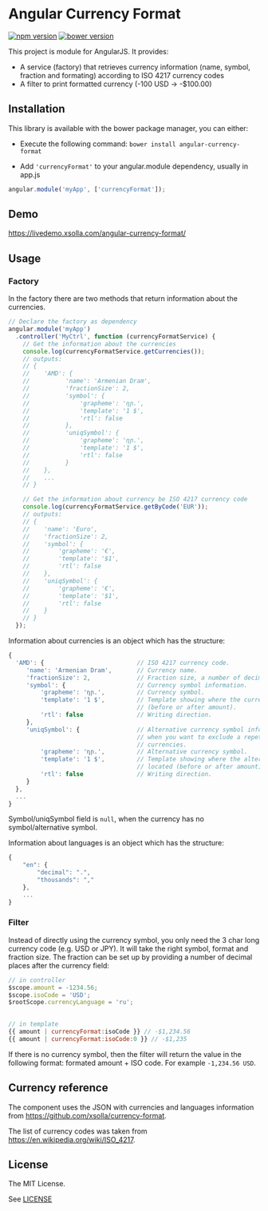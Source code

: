 # Angular Currency Format

[![npm version](https://badge.fury.io/js/angular-currency-format.svg)](https://badge.fury.io/js/angular-currency-format) [![bower version](https://badge.fury.io/bo/angular-currency-format.svg)](https://badge.fury.io/bo/angular-currency-format)

This project is module for AngularJS. It provides:

- A service (factory) that retrieves currency information (name, symbol, fraction and formating) according to ISO 4217 currency codes
- A filter to print formatted currency (-100 USD -> -$100.00)

## Installation

This library is available with the bower package manager, you can either:

- Execute the following command: `bower install angular-currency-format`

- Add `'currencyFormat'` to your angular.module dependency, usually in app.js

```javascript
angular.module('myApp', ['currencyFormat']);
```

## Demo

https://livedemo.xsolla.com/angular-currency-format/

## Usage

### Factory

In the factory there are two methods that return information about the currencies.

```javascript
// Declare the factory as dependency
angular.module('myApp')
  .controller('MyCtrl', function (currencyFormatService) {
    // Get the information about the currencies
    console.log(currencyFormatService.getCurrencies());
    // outputs:
    // {
    //    'AMD': {
    //          'name': 'Armenian Dram',
    //          'fractionSize': 2,
    //          'symbol': {
    //              'grapheme': 'դր.',
    //              'template': '1 $',
    //              'rtl': false
    //          },
    //          'uniqSymbol': {
    //              'grapheme': 'դր.',
    //              'template': '1 $',
    //              'rtl': false
    //          }
    //    },
    //    ...
    // }

    // Get the information about currency be ISO 4217 currency code
    console.log(currencyFormatService.getByCode('EUR'));
    // outputs:
    // {
    //    'name': 'Euro',
    //    'fractionSize': 2,
    //    'symbol': {
    //        'grapheme': '€',
    //        'template': '$1',
    //        'rtl': false
    //    },
    //    'uniqSymbol': {
    //        'grapheme': '€',
    //        'template': '$1',
    //        'rtl': false
    //    }
    // }
  });
```

Information about currencies is an object which has the structure:

```javascript
{
  'AMD': {                          // ISO 4217 currency code.
     'name': 'Armenian Dram',       // Currency name.
     'fractionSize': 2,             // Fraction size, a number of decimal places.
     'symbol': {                    // Currency symbol information.
         'grapheme': 'դր.',         // Currency symbol.
         'template': '1 $',         // Template showing where the currency symbol should be located
                                    // (before or after amount).
         'rtl': false               // Writing direction.
     },
     'uniqSymbol': {                // Alternative currency symbol information. We recommend to use it
                                    // when you want to exclude a repetition of symbols in different
                                    // currencies.
         'grapheme': 'դր.',         // Alternative currency symbol.
         'template': '1 $',         // Template showing where the alternative currency symbol should be
                                    // located (before or after amount).
         'rtl': false               // Writing direction.
     }
  },
  ...
}
```

Symbol/uniqSymbol field is `null`, when the currency has no symbol/alternative symbol. 

Information about languages is an object which has the structure:

```javascript
{
    "en": {
        "decimal": ".",
        "thousands": ","
    },
    ...
}
```

### Filter

Instead of directly using the currency symbol, you only need the 3 char long currency code (e.g. USD or JPY).
It will take the right symbol, format and fraction size. The fraction can be set up by providing a number of decimal places after the currency field:

```javascript
// in controller
$scope.amount = -1234.56;
$scope.isoCode = 'USD';
$rootScope.currencyLanguage = 'ru';
    

// in template
{{ amount | currencyFormat:isoCode }} // -$1,234.56
{{ amount | currencyFormat:isoCode:0 }} // -$1,235
```

If there is no currency symbol, then the filter will return the value in the following format: formated amount + ISO code. For example `-1,234.56 USD`.

## Currency reference

The component uses the JSON with currencies and languages information from https://github.com/xsolla/currency-format.

The list of currency codes was taken from https://en.wikipedia.org/wiki/ISO_4217.

## License

The MIT License.

See [LICENSE](https://github.com/xsolla/angular-currency-format/blob/master/LICENSE)